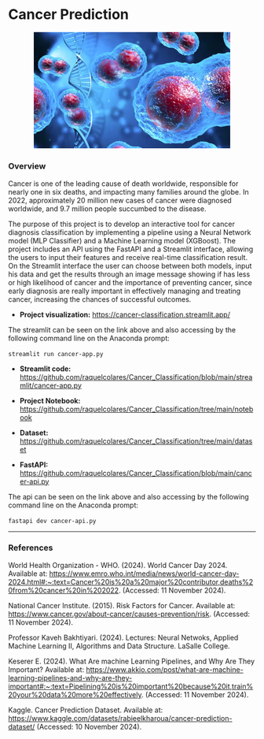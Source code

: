 # Cancer Prediction

<p align="center">
    <img width="400" src="https://github.com/raquelcolares/Cancer_Classification/blob/main/cancer.png">
</p>


### Overview

Cancer is one of the leading cause of death worldwide, responsible for nearly one in six deaths, and impacting many families around the globe. In 2022, approximately 20 million new cases of cancer were diagnosed worldwide, and 9.7 million people succumbed to the disease.

The purpose of this project is to develop an interactive tool for cancer diagnosis classification by implementing a pipeline using a Neural Network model (MLP Classifier) and a Machine Learning model (XGBoost). The project includes an API using the FastAPI and a Streamlit interface, allowing the users to input their features and receive real-time classification result. On the Streamlit interface the user can choose between both models, input his data and get the results through an image message showing if has less or high likelihood of cancer and the importance of preventing cancer, since early diagnosis are really important in effectively managing and treating cancer, increasing the chances of successful outcomes.

- **Project visualization:** https://cancer-classification.streamlit.app/

The streamlit can be seen on the link above and also accessing by the following command line on the Anaconda prompt:

`streamlit run cancer-app.py`

- **Streamlit code:**
https://github.com/raquelcolares/Cancer_Classification/blob/main/streamlit/cancer-app.py

- **Project Notebook:**
  https://github.com/raquelcolares/Cancer_Classification/tree/main/notebook

- **Dataset:**
  https://github.com/raquelcolares/Cancer_Classification/tree/main/dataset

- **FastAPI:**
https://github.com/raquelcolares/Cancer_Classification/blob/main/cancer-api.py  

The api can be seen on the link above and also accessing by the following command line on the Anaconda prompt:

`fastapi dev cancer-api.py`


  

-------

### References

World Health Organization - WHO. (2024). World Cancer Day 2024. Available at: https://www.emro.who.int/media/news/world-cancer-day-2024.html#:~:text=Cancer%20is%20a%20major%20contributor,deaths%20from%20cancer%20in%202022. (Accessed: 11 November 2024).

National Cancer Institute. (2015). Risk Factors for Cancer. Available at: https://www.cancer.gov/about-cancer/causes-prevention/risk. (Accessed: 11 November 2024).

Professor Kaveh Bakhtiyari. (2024). Lectures: Neural Netwoks, Applied Machine Learning II, Algorithms and Data Structure. LaSalle College.

Keserer E. (2024). What Are machine Learning Pipelines, and Why Are They Important? Available at: https://www.akkio.com/post/what-are-machine-learning-pipelines-and-why-are-they-important#:~:text=Pipelining%20is%20important%20because%20it,train%20your%20data%20more%20effectively. (Accessed: 11 November 2024).

Kaggle. Cancer Prediction Dataset. Available at: https://www.kaggle.com/datasets/rabieelkharoua/cancer-prediction-dataset/ (Accessed: 10 November 2024).
